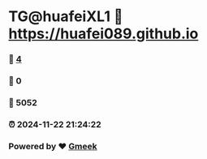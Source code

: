 # TG@huafeiXL1 :link: https://huafei089.github.io 
### :page_facing_up: [4](https://huafei089.github.io/tag.html) 
### :speech_balloon: 0 
### :hibiscus: 5052 
### :alarm_clock: 2024-11-22 21:24:22 
### Powered by :heart: [Gmeek](https://github.com/Meekdai/Gmeek)
